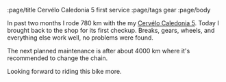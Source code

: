 :page/title Cervélo Caledonia 5 first service
:page/tags gear
:page/body

In past two months I rode 780 km with the my [Cervélo Caledonia
5](2024-03-28-Cervelo-Caledonia-5.md).  Today I brought back to the
shop for its first checkup.  Breaks, gears, wheels, and everything else work
well, no problems were found.

The next planned maintenance is after about 4000 km where it's recommended to
change the chain.

Looking forward to riding this bike more.
